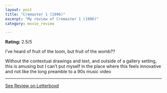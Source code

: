 ```yaml
---
layout: post
title: "Cremaster 1 (1996)"
excerpt: "My review of Cremaster 1 (1996)"
category: movie_review

---
```


**Rating:** 2.5/5

I’ve heard of fruit of the loom, but fruit of the womb??

Without the contextual drawings and text, and outside of a gallery setting, this is amusing but I can’t put myself in the place where this feels innovative and not like the long preamble to a 90s music video

<hr>

[See Review on Letterboxd](https://boxd.it/3TfmlT)
